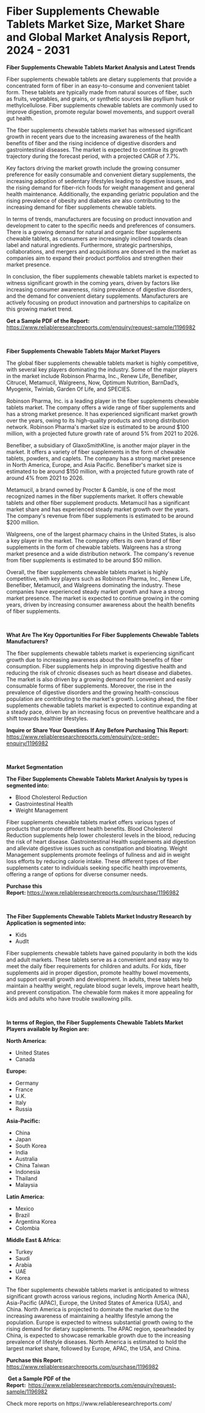 <p><h1>Fiber Supplements Chewable Tablets Market Size, Market Share and Global Market Analysis Report, 2024 - 2031</h1></p><p><strong>Fiber Supplements Chewable Tablets Market Analysis and Latest Trends</strong></p>
<p><p>Fiber supplements chewable tablets are dietary supplements that provide a concentrated form of fiber in an easy-to-consume and convenient tablet form. These tablets are typically made from natural sources of fiber, such as fruits, vegetables, and grains, or synthetic sources like psyllium husk or methylcellulose. Fiber supplements chewable tablets are commonly used to improve digestion, promote regular bowel movements, and support overall gut health.</p><p>The fiber supplements chewable tablets market has witnessed significant growth in recent years due to the increasing awareness of the health benefits of fiber and the rising incidence of digestive disorders and gastrointestinal diseases. The market is expected to continue its growth trajectory during the forecast period, with a projected CAGR of 7.7%.</p><p>Key factors driving the market growth include the growing consumer preference for easily consumable and convenient dietary supplements, the increasing adoption of sedentary lifestyles leading to digestive issues, and the rising demand for fiber-rich foods for weight management and general health maintenance. Additionally, the expanding geriatric population and the rising prevalence of obesity and diabetes are also contributing to the increasing demand for fiber supplements chewable tablets.</p><p>In terms of trends, manufacturers are focusing on product innovation and development to cater to the specific needs and preferences of consumers. There is a growing demand for natural and organic fiber supplements chewable tablets, as consumers are increasingly inclined towards clean label and natural ingredients. Furthermore, strategic partnerships, collaborations, and mergers and acquisitions are observed in the market as companies aim to expand their product portfolios and strengthen their market presence.</p><p>In conclusion, the fiber supplements chewable tablets market is expected to witness significant growth in the coming years, driven by factors like increasing consumer awareness, rising prevalence of digestive disorders, and the demand for convenient dietary supplements. Manufacturers are actively focusing on product innovation and partnerships to capitalize on this growing market trend.</p></p>
<p><strong>Get a Sample PDF of the Report:&nbsp;</strong> <a href="https://www.reliableresearchreports.com/enquiry/request-sample/1196982">https://www.reliableresearchreports.com/enquiry/request-sample/1196982</a></p>
<p>&nbsp;</p>
<p><strong>Fiber Supplements Chewable Tablets Major Market Players</strong></p>
<p><p>The global fiber supplements chewable tablets market is highly competitive, with several key players dominating the industry. Some of the major players in the market include Robinson Pharma, Inc., Renew Life, Benefiber, Citrucel, Metamucil, Walgreens, Now, Optimum Nutrition, BarnDad’s, Myogenix, Twinlab, Garden Of Life, and SPECIES.</p><p>Robinson Pharma, Inc. is a leading player in the fiber supplements chewable tablets market. The company offers a wide range of fiber supplements and has a strong market presence. It has experienced significant market growth over the years, owing to its high-quality products and strong distribution network. Robinson Pharma's market size is estimated to be around $100 million, with a projected future growth rate of around 5% from 2021 to 2026.</p><p>Benefiber, a subsidiary of GlaxoSmithKline, is another major player in the market. It offers a variety of fiber supplements in the form of chewable tablets, powders, and caplets. The company has a strong market presence in North America, Europe, and Asia Pacific. Benefiber's market size is estimated to be around $150 million, with a projected future growth rate of around 4% from 2021 to 2026.</p><p>Metamucil, a brand owned by Procter & Gamble, is one of the most recognized names in the fiber supplements market. It offers chewable tablets and other fiber supplement products. Metamucil has a significant market share and has experienced steady market growth over the years. The company's revenue from fiber supplements is estimated to be around $200 million.</p><p>Walgreens, one of the largest pharmacy chains in the United States, is also a key player in the market. The company offers its own brand of fiber supplements in the form of chewable tablets. Walgreens has a strong market presence and a wide distribution network. The company's revenue from fiber supplements is estimated to be around $50 million.</p><p>Overall, the fiber supplements chewable tablets market is highly competitive, with key players such as Robinson Pharma, Inc., Renew Life, Benefiber, Metamucil, and Walgreens dominating the industry. These companies have experienced steady market growth and have a strong market presence. The market is expected to continue growing in the coming years, driven by increasing consumer awareness about the health benefits of fiber supplements.</p></p>
<p>&nbsp;</p>
<p><strong>What Are The Key Opportunities For Fiber Supplements Chewable Tablets Manufacturers?</strong></p>
<p><p>The fiber supplements chewable tablets market is experiencing significant growth due to increasing awareness about the health benefits of fiber consumption. Fiber supplements help in improving digestive health and reducing the risk of chronic diseases such as heart disease and diabetes. The market is also driven by a growing demand for convenient and easily consumable forms of fiber supplements. Moreover, the rise in the prevalence of digestive disorders and the growing health-conscious population are contributing to the market's growth. Looking ahead, the fiber supplements chewable tablets market is expected to continue expanding at a steady pace, driven by an increasing focus on preventive healthcare and a shift towards healthier lifestyles.</p></p>
<p><strong>Inquire or Share Your Questions If Any Before Purchasing This Report:</strong> <a href="https://www.reliableresearchreports.com/enquiry/pre-order-enquiry/1196982">https://www.reliableresearchreports.com/enquiry/pre-order-enquiry/1196982</a></p>
<p>&nbsp;</p>
<p><strong>Market Segmentation</strong></p>
<p><strong>The Fiber Supplements Chewable Tablets Market Analysis by types is segmented into:</strong></p>
<p><ul><li>Blood Cholesterol Reduction</li><li>Gastrointestinal Health</li><li>Weight Management</li></ul></p>
<p><p>Fiber supplements chewable tablets market offers various types of products that promote different health benefits. Blood Cholesterol Reduction supplements help lower cholesterol levels in the blood, reducing the risk of heart disease. Gastrointestinal Health supplements aid digestion and alleviate digestive issues such as constipation and bloating. Weight Management supplements promote feelings of fullness and aid in weight loss efforts by reducing calorie intake. These different types of fiber supplements cater to individuals seeking specific health improvements, offering a range of options for diverse consumer needs.</p></p>
<p><strong>Purchase this Report:&nbsp;</strong><a href="https://www.reliableresearchreports.com/purchase/1196982">https://www.reliableresearchreports.com/purchase/1196982</a></p>
<p>&nbsp;</p>
<p><strong>The Fiber Supplements Chewable Tablets Market Industry Research by Application is segmented into:</strong></p>
<p><ul><li>Kids</li><li>Audlt</li></ul></p>
<p><p>Fiber supplements chewable tablets have gained popularity in both the kids and adult markets. These tablets serve as a convenient and easy way to meet the daily fiber requirements for children and adults. For kids, fiber supplements aid in proper digestion, promote healthy bowel movements, and support overall growth and development. In adults, these tablets help maintain a healthy weight, regulate blood sugar levels, improve heart health, and prevent constipation. The chewable form makes it more appealing for kids and adults who have trouble swallowing pills.</p></p>
<p>&nbsp;</p>
<p><strong>In terms of Region, the Fiber Supplements Chewable Tablets Market Players available by Region are:</strong></p>
<p>
    <p> <strong> North America: </strong>
        <ul>
            <li>United States</li>
            <li>Canada</li>
        </ul>
        </p> 
    <p> <strong> Europe: </strong>
        <ul>
            <li>Germany</li>
            <li>France</li>
            <li>U.K.</li>
            <li>Italy</li>
            <li>Russia</li>
        </ul>
        </p> 
    <p> <strong> Asia-Pacific: </strong>
        <ul>
            <li>China</li>
            <li>Japan</li>
            <li>South Korea</li>
            <li>India</li>
            <li>Australia</li>
            <li>China Taiwan</li>
            <li>Indonesia</li>
            <li>Thailand</li>
            <li>Malaysia</li>
        </ul>
        </p> 
    <p> <strong> Latin America: </strong>
        <ul>
            <li>Mexico</li>
            <li>Brazil</li>
            <li>Argentina Korea</li>
            <li>Colombia</li>
        </ul>
        </p> 
    <p> <strong> Middle East & Africa: </strong>
        <ul>
            <li>Turkey</li>
            <li>Saudi</li>
            <li>Arabia</li>
            <li>UAE</li>
            <li>Korea</li>
        </ul>
    </p>
    </p>
<p><p>The fiber supplements chewable tablets market is anticipated to witness significant growth across various regions, including North America (NA), Asia-Pacific (APAC), Europe, the United States of America (USA), and China. North America is projected to dominate the market due to the increasing awareness of maintaining a healthy lifestyle among the population. Europe is expected to witness substantial growth owing to the rising demand for dietary supplements. The APAC region, spearheaded by China, is expected to showcase remarkable growth due to the increasing prevalence of lifestyle diseases. North America is estimated to hold the largest market share, followed by Europe, APAC, the USA, and China.</p></p>
<p><strong>Purchase this Report: </strong><a href="https://www.reliableresearchreports.com/purchase/1196982">https://www.reliableresearchreports.com/purchase/1196982</a></p>
<p>&nbsp;<strong>Get a Sample PDF of the Report:&nbsp;&nbsp;</strong><a href="https://www.reliableresearchreports.com/enquiry/request-sample/1196982">https://www.reliableresearchreports.com/enquiry/request-sample/1196982</a></p>
<p><strong></strong></p>
<p>Check more reports on https://www.reliableresearchreports.com/</p>